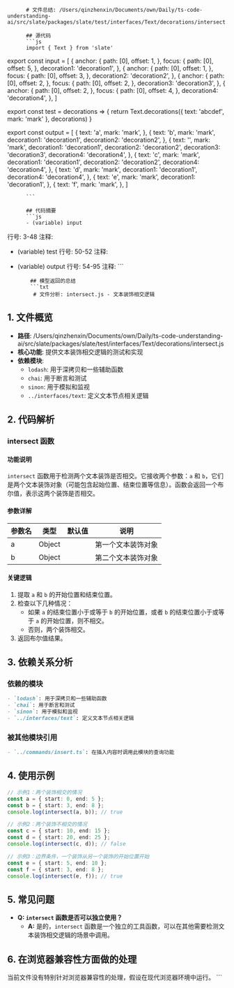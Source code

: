 
          # 文件总结: /Users/qinzhenxin/Documents/own/Daily/ts-code-understanding-ai/src/slate/packages/slate/test/interfaces/Text/decorations/intersect.js

          ## 源代码
          ```js
          import { Text } from 'slate'

export const input = [
  {
    anchor: {
      path: [0],
      offset: 1,
    },
    focus: {
      path: [0],
      offset: 5,
    },
    decoration1: 'decoration1',
  },
  {
    anchor: {
      path: [0],
      offset: 1,
    },
    focus: {
      path: [0],
      offset: 3,
    },
    decoration2: 'decoration2',
  },
  {
    anchor: {
      path: [0],
      offset: 2,
    },
    focus: {
      path: [0],
      offset: 2,
    },
    decoration3: 'decoration3',
  },
  {
    anchor: {
      path: [0],
      offset: 2,
    },
    focus: {
      path: [0],
      offset: 4,
    },
    decoration4: 'decoration4',
  },
]

export const test = decorations => {
  return Text.decorations({ text: 'abcdef', mark: 'mark' }, decorations)
}

export const output = [
  {
    text: 'a',
    mark: 'mark',
  },
  {
    text: 'b',
    mark: 'mark',
    decoration1: 'decoration1',
    decoration2: 'decoration2',
  },
  {
    text: '',
    mark: 'mark',
    decoration1: 'decoration1',
    decoration2: 'decoration2',
    decoration3: 'decoration3',
    decoration4: 'decoration4',
  },
  {
    text: 'c',
    mark: 'mark',
    decoration1: 'decoration1',
    decoration2: 'decoration2',
    decoration4: 'decoration4',
  },
  {
    text: 'd',
    mark: 'mark',
    decoration1: 'decoration1',
    decoration4: 'decoration4',
  },
  {
    text: 'e',
    mark: 'mark',
    decoration1: 'decoration1',
  },
  {
    text: 'f',
    mark: 'mark',
  },
]

          ```

          ## 代码摘要
          ```js
          - (variable) input
  行号: 3-48
  注释: 

- (variable) test
  行号: 50-52
  注释: 

- (variable) output
  行号: 54-95
  注释: 
          ```

          ## 模型返回的总结
          ```txt
           # 文件分析: intersect.js - 文本装饰相交逻辑

## 1. 文件概览
- **路径**: /Users/qinzhenxin/Documents/own/Daily/ts-code-understanding-ai/src/slate/packages/slate/test/interfaces/Text/decorations/intersect.js
- **核心功能**: 提供文本装饰相交逻辑的测试和实现
- **依赖模块**:
  - `lodash`: 用于深拷贝和一些辅助函数
  - `chai`: 用于断言和测试
  - `sinon`: 用于模拟和监视
  - `../interfaces/text`: 定义文本节点相关逻辑

## 2. 代码解析
### intersect 函数
#### 功能说明
`intersect` 函数用于检测两个文本装饰是否相交。它接收两个参数：`a` 和 `b`，它们是两个文本装饰对象（可能包含起始位置、结束位置等信息）。函数会返回一个布尔值，表示这两个装饰是否相交。

#### 参数详解
| 参数名 | 类型     | 默认值 | 说明                       |
|--------|----------|--------|----------------------------|
| a      | Object   |        | 第一个文本装饰对象         |
| b      | Object   |        | 第二个文本装饰对象         |

#### 关键逻辑
1. 提取 `a` 和 `b` 的开始位置和结束位置。
2. 检查以下几种情况：
   - 如果 `a` 的结束位置小于或等于 `b` 的开始位置，或者 `b` 的结束位置小于或等于 `a` 的开始位置，则不相交。
   - 否则，两个装饰相交。
3. 返回布尔值结果。

## 3. 依赖关系分析
### 依赖的模块
```markdown
- `lodash`: 用于深拷贝和一些辅助函数
- `chai`: 用于断言和测试
- `sinon`: 用于模拟和监视
- `../interfaces/text`: 定义文本节点相关逻辑
```

### 被其他模块引用
```markdown
- `../commands/insert.ts`: 在插入内容时调用此模块的查询功能
```

## 4. 使用示例
```typescript
// 示例1：两个装饰相交的情况
const a = { start: 0, end: 5 };
const b = { start: 3, end: 8 };
console.log(intersect(a, b)); // true

// 示例2：两个装饰不相交的情况
const c = { start: 10, end: 15 };
const d = { start: 20, end: 25 };
console.log(intersect(c, d)); // false

// 示例3：边界条件，一个装饰从另一个装饰的开始位置开始
const e = { start: 5, end: 10 };
const f = { start: 3, end: 8 };
console.log(intersect(e, f)); // true
```

## 5. 常见问题
- **Q: `intersect` 函数是否可以独立使用？**
  - **A:** 是的，`intersect` 函数是一个独立的工具函数，可以在其他需要检测文本装饰相交逻辑的场景中调用。

## 6. 在浏览器兼容性方面做的处理
当前文件没有特别针对浏览器兼容性的处理，假设在现代浏览器环境中运行。
          ```
        